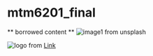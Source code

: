 # mtm6201_final

** borrowed content **
![image1](images/image1.jpg)
from unsplash

![logo](images/logo.avif)
from [Link](https://icon-library.com/icon/hospitals-icon-2.html)
